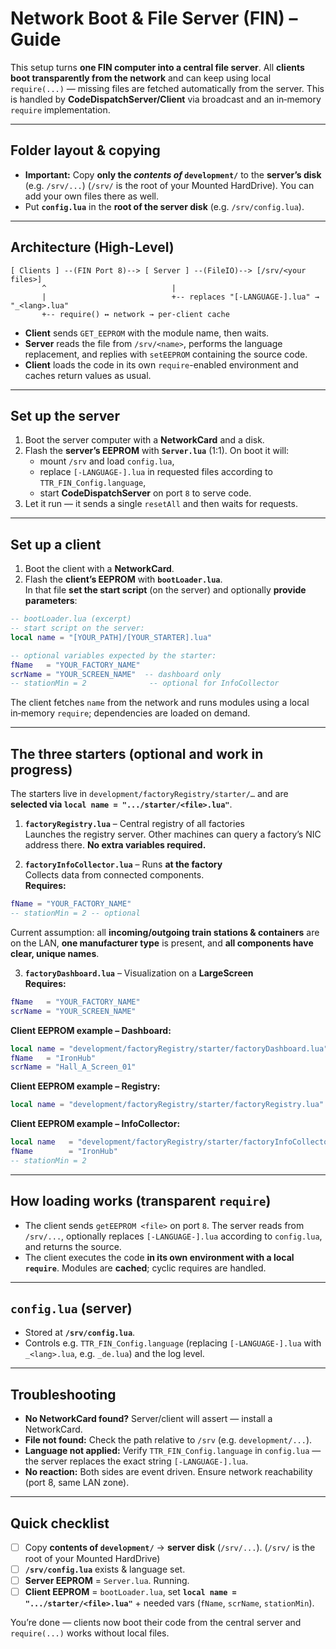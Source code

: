 # Network Boot & File Server (FIN) – Guide

This setup turns **one FIN computer into a central file server**. All **clients boot transparently from the network** and can keep using local `require(...)` — missing files are fetched automatically from the server. This is handled by **CodeDispatchServer/Client** via broadcast and an in‑memory `require` implementation.

---

## Folder layout & copying

- **Important:** Copy **only the *contents of* `development/`** to the **server’s disk** (e.g. `/srv/...`) (`/srv/` is the root of your Mounted HardDrive). You can add your own files there as well.
- Put **`config.lua`** in the **root of the server disk** (e.g. `/srv/config.lua`).

---

## Architecture (High-Level)

```
[ Clients ] --(FIN Port 8)--> [ Server ] --(FileIO)--> [/srv/<your files>]
       ^                            |
       |                            +-- replaces "[-LANGUAGE-].lua" → "_<lang>.lua"
       +-- require() ↔ network → per-client cache
```

- **Client** sends `GET_EEPROM` with the module name, then waits.
- **Server** reads the file from `/srv/<name>`, performs the language replacement, and replies with `setEEPROM` containing the source code.
- **Client** loads the code in its own `require`-enabled environment and caches return values as usual.

---

## Set up the server

1. Boot the server computer with a **NetworkCard** and a disk.
2. Flash the **server’s EEPROM** with **`Server.lua`** (1:1). On boot it will:
   - mount `/srv` and load `config.lua`,
   - replace `[-LANGUAGE-].lua` in requested files according to `TTR_FIN_Config.language`,
   - start **CodeDispatchServer** on port `8` to serve code.
3. Let it run — it sends a single `resetAll` and then waits for requests.

---

## Set up a client

1. Boot the client with a **NetworkCard**.
2. Flash the **client’s EEPROM** with **`bootLoader.lua`**.  
   In that file **set the start script** (on the server) and optionally **provide parameters**:

```lua
-- bootLoader.lua (excerpt)
-- start script on the server:
local name = "[YOUR_PATH]/[YOUR_STARTER].lua"

-- optional variables expected by the starter:
fName   = "YOUR_FACTORY_NAME"
scrName = "YOUR_SCREEN_NAME"  -- dashboard only
-- stationMin = 2              -- optional for InfoCollector
```

The client fetches `name` from the network and runs modules using a local in‑memory `require`; dependencies are loaded on demand.

---

## The three starters (optional and work in progress)

The starters live in `development/factoryRegistry/starter/…` and are **selected via `local name = ".../starter/<file>.lua"`**.

1. **`factoryRegistry.lua`** – Central registry of all factories  
   Launches the registry server. Other machines can query a factory’s NIC address there. **No extra variables required.**

2. **`factoryInfoCollector.lua`** – Runs **at the factory**  
   Collects data from connected components.  
   **Requires:**
```lua
fName = "YOUR_FACTORY_NAME"
-- stationMin = 2 -- optional
```
   Current assumption: all **incoming/outgoing train stations & containers** are on the LAN, **one manufacturer type** is present, and **all components have clear, unique names**.

3. **`factoryDashboard.lua`** – Visualization on a **LargeScreen**  
   **Requires:**
```lua
fName   = "YOUR_FACTORY_NAME"
scrName = "YOUR_SCREEN_NAME"
```

**Client EEPROM example – Dashboard:**
```lua
local name = "development/factoryRegistry/starter/factoryDashboard.lua"
fName   = "IronHub"
scrName = "Hall_A_Screen_01"
```

**Client EEPROM example – Registry:**
```lua
local name = "development/factoryRegistry/starter/factoryRegistry.lua"
```

**Client EEPROM example – InfoCollector:**
```lua
local name   = "development/factoryRegistry/starter/factoryInfoCollector.lua"
fName        = "IronHub"
-- stationMin = 2
```

---

## How loading works (transparent `require`)

- The client sends `getEEPROM <file>` on port `8`. The server reads from `/srv/...`, optionally replaces `[-LANGUAGE-].lua` according to `config.lua`, and returns the source.
- The client executes the code **in its own environment with a local `require`**. Modules are **cached**; cyclic requires are handled.

---

## `config.lua` (server)

- Stored at **`/srv/config.lua`**.
- Controls e.g. `TTR_FIN_Config.language` (replacing `[-LANGUAGE-].lua` with `_<lang>.lua`, e.g. `_de.lua`) and the log level.

---

## Troubleshooting

- **No NetworkCard found?** Server/client will assert — install a NetworkCard.
- **File not found:** Check the path relative to `/srv` (e.g. `development/...`).
- **Language not applied:** Verify `TTR_FIN_Config.language` in `config.lua` — the server replaces the exact string `[-LANGUAGE-].lua`.
- **No reaction:** Both sides are event driven. Ensure network reachability (port 8, same LAN zone).

---

## Quick checklist

- [ ] Copy **contents of `development/`** → **server disk** (`/srv/...`).  (`/srv/` is the root of your Mounted HardDrive)
- [ ] **`/srv/config.lua`** exists & language set.
- [ ] **Server EEPROM** = `Server.lua`. Running.
- [ ] **Client EEPROM** = `bootLoader.lua`, set **`local name = ".../starter/<file>.lua"`** + needed vars (`fName`, `scrName`, `stationMin`).

You’re done — clients now boot their code from the central server and `require(...)` works without local files.
